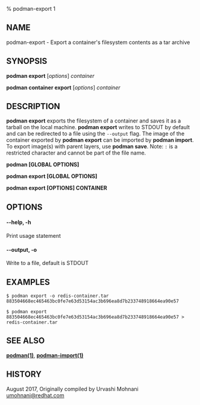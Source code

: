 % podman-export 1

## NAME

podman\-export - Export a container's filesystem contents as a tar archive

## SYNOPSIS

**podman export** [*options*] _container_

**podman container export** [*options*] _container_

## DESCRIPTION

**podman export** exports the filesystem of a container and saves it as a tarball
on the local machine. **podman export** writes to STDOUT by default and can be
redirected to a file using the `--output` flag.
The image of the container exported by **podman export** can be imported by **podman import**.
To export image(s) with parent layers, use **podman save**.
Note: `:` is a restricted character and cannot be part of the file name.

**podman [GLOBAL OPTIONS]**

**podman export [GLOBAL OPTIONS]**

**podman export [OPTIONS] CONTAINER**

## OPTIONS

#### **--help**, **-h**

Print usage statement

#### **--output**, **-o**

Write to a file, default is STDOUT

## EXAMPLES

```
$ podman export -o redis-container.tar 883504668ec465463bc0fe7e63d53154ac3b696ea8d7b233748918664ea90e57

$ podman export 883504668ec465463bc0fe7e63d53154ac3b696ea8d7b233748918664ea90e57 > redis-container.tar
```

## SEE ALSO

**[podman(1)](podman.md)**, **[podman-import(1)](commands/podman-import.md)**

## HISTORY

August 2017, Originally compiled by Urvashi Mohnani <umohnani@redhat.com>
